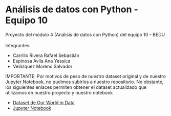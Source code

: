 # Análisis de datos con Python - Equipo 10
Proyecto del módulo 4 (Análisis de datos con Python) del equipo 10 - BEDU
<br><br>
Integrantes:
- Carrillo Rivera Rafael Sebastián
- Espinosa Ávila Ana Yessica
- Velázquez Moreno Salvador

IMPORTANTE: Por motivos de peso de nuestro dataset original y de nuestro Jupyter Notebook, no pudimos subirlos a nuestro repositorio. No obstante, los siguientes enlaces permiten obtener el dataset actualizado que utilizamos en nuestro proyecto y nuestro notebook 
- [Dataset de Our World in Data](https://covid.ourworldindata.org/data/owid-covid-data.csv)
- [Jupyter Notebook](https://colab.research.google.com/drive/1Z2CufYXOle7tSS1AXntaWYMSjUR36qhn?usp=sharing)

